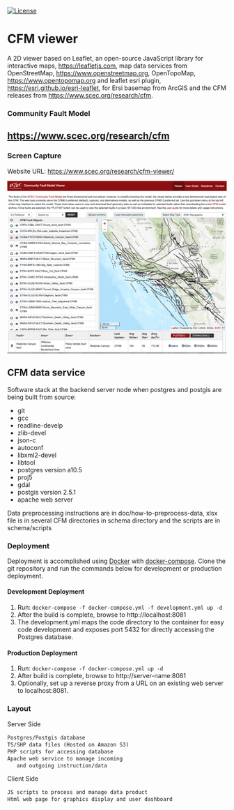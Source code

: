 [![License](https://img.shields.io/badge/License-BSD%203--Clause-blue.svg)](https://github.com/SCECcode/CFM_web/blob/master/LICENSE.md)

# CFM viewer

A 2D viewer based on Leaflet, an open-source JavaScript library for interactive maps,
https://leafletjs.com, map data services from OpenStreetMap, https://www.openstreetmap.org,
OpenTopoMap, https://www.opentopomap.org and leaflet esri plugin,
https://esri.github.io/esri-leaflet, for Ersi basemap from ArcGIS and the CFM 
releases from https://www.scec.org/research/cfm.

### Community Fault Model 

## https://www.scec.org/research/cfm

### Screen Capture

Website URL: https://www.scec.org/research/cfm-viewer/

![](doc/cfm-viewer.png)


## CFM data service

Software stack at the backend server node when postgres and postgis are
being built from source:

- git
- gcc
- readline-develp
- zlib-devel
- json-c
- autoconf
- libxml2-devel
- libtool
- postgres version a10.5
 - proj5
 - gdal
- postgis version 2.5.1
- apache web server


Data preprocessing instructions are in doc/how-to-preprocess-data, xlsx file is in 
several CFM directories in schema directory and the scripts are in schema/scripts 


### Deployment

Deployment is accomplished using [Docker](https://docs.docker.com/) with [docker-compose]([https://docs.docker.com/compose/). Clone the git repository and run the commands below for development or production deployment.

#### Development Deployment
1. Run: `docker-compose -f docker-compose.yml -f development.yml up -d`
2. After the build is complete, browse to http://localhost:8081
3. The development.yml maps the code directory to the container for easy code development and exposes port 5432 for directly accessing the Postgres database.

#### Production Deployment
1. Run: `docker-compose -f docker-compose.yml up -d`
2. After build is complete, browse to http://server-name:8081
3. Optionally, set up a reverse proxy from a URL on an existing web server to localhost:8081.

### Layout 

Server Side 
       
    Postgres/Postgis database
    TS/SHP data files (Hosted on Amazon S3)
    PHP scripts for accessing database
    Apache web service to manage incoming
       and outgoing instruction/data

Client Side 

    JS scripts to process and manage data product
    Html web page for graphics display and user dashboard
